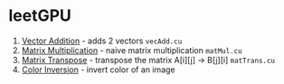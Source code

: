 # leetGPU

1. [Vector Addition](https://leetgpu.com/challenges/vector-addition) - adds 2 vectors `vecAdd.cu`
2. [Matrix Multiplication](https://leetgpu.com/challenges/matrix-multiplication) - naive matrix multiplication `matMul.cu`
3. [Matrix Transpose](https://leetgpu.com/challenges/matrix-transpose) - transpose the matrix A[i][j] -> B[j][i]       `matTrans.cu`
3. [Color Inversion](https://leetgpu.com/challenges/color-inversion) - invert color of an image
